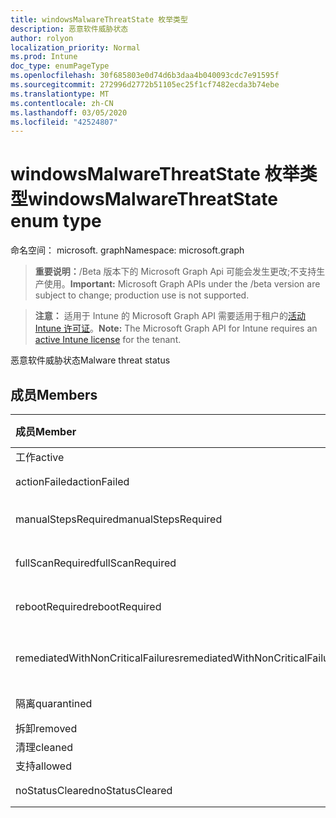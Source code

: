 ```yaml
---
title: windowsMalwareThreatState 枚举类型
description: 恶意软件威胁状态
author: rolyon
localization_priority: Normal
ms.prod: Intune
doc_type: enumPageType
ms.openlocfilehash: 30f685803e0d74d6b3daa4b040093cdc7e91595f
ms.sourcegitcommit: 272996d2772b51105ec25f1cf7482ecda3b74ebe
ms.translationtype: MT
ms.contentlocale: zh-CN
ms.lasthandoff: 03/05/2020
ms.locfileid: "42524807"
---
```

# <a name="windowsmalwarethreatstate-enum-type"></a><span data-ttu-id="65731-103">windowsMalwareThreatState 枚举类型</span><span class="sxs-lookup"><span data-stu-id="65731-103">windowsMalwareThreatState enum type</span></span>

<span data-ttu-id="65731-104">命名空间： microsoft. graph</span><span class="sxs-lookup"><span data-stu-id="65731-104">Namespace: microsoft.graph</span></span>

> <span data-ttu-id="65731-105">**重要说明：**/Beta 版本下的 Microsoft Graph Api 可能会发生更改;不支持生产使用。</span><span class="sxs-lookup"><span data-stu-id="65731-105">**Important:** Microsoft Graph APIs under the /beta version are subject to change; production use is not supported.</span></span>

> <span data-ttu-id="65731-106">**注意：** 适用于 Intune 的 Microsoft Graph API 需要适用于租户的[活动 Intune 许可证](https://go.microsoft.com/fwlink/?linkid=839381)。</span><span class="sxs-lookup"><span data-stu-id="65731-106">**Note:** The Microsoft Graph API for Intune requires an [active Intune license](https://go.microsoft.com/fwlink/?linkid=839381) for the tenant.</span></span>

<span data-ttu-id="65731-107">恶意软件威胁状态</span><span class="sxs-lookup"><span data-stu-id="65731-107">Malware threat status</span></span>

## <a name="members"></a><span data-ttu-id="65731-108">成员</span><span class="sxs-lookup"><span data-stu-id="65731-108">Members</span></span>
|<span data-ttu-id="65731-109">成员</span><span class="sxs-lookup"><span data-stu-id="65731-109">Member</span></span>|<span data-ttu-id="65731-110">值</span><span class="sxs-lookup"><span data-stu-id="65731-110">Value</span></span>|<span data-ttu-id="65731-111">说明</span><span class="sxs-lookup"><span data-stu-id="65731-111">Description</span></span>|
|:---|:---|:---|
|<span data-ttu-id="65731-112">工作</span><span class="sxs-lookup"><span data-stu-id="65731-112">active</span></span>|<span data-ttu-id="65731-113">0</span><span class="sxs-lookup"><span data-stu-id="65731-113">0</span></span>|<span data-ttu-id="65731-114">活动</span><span class="sxs-lookup"><span data-stu-id="65731-114">Active</span></span>|
|<span data-ttu-id="65731-115">actionFailed</span><span class="sxs-lookup"><span data-stu-id="65731-115">actionFailed</span></span>|<span data-ttu-id="65731-116">1 </span><span class="sxs-lookup"><span data-stu-id="65731-116">1</span></span>|<span data-ttu-id="65731-117">操作失败</span><span class="sxs-lookup"><span data-stu-id="65731-117">Action failed</span></span>|
|<span data-ttu-id="65731-118">manualStepsRequired</span><span class="sxs-lookup"><span data-stu-id="65731-118">manualStepsRequired</span></span>|<span data-ttu-id="65731-119">2 </span><span class="sxs-lookup"><span data-stu-id="65731-119">2</span></span>|<span data-ttu-id="65731-120">必需的手动步骤</span><span class="sxs-lookup"><span data-stu-id="65731-120">Manual steps required</span></span>|
|<span data-ttu-id="65731-121">fullScanRequired</span><span class="sxs-lookup"><span data-stu-id="65731-121">fullScanRequired</span></span>|<span data-ttu-id="65731-122">3 </span><span class="sxs-lookup"><span data-stu-id="65731-122">3</span></span>|<span data-ttu-id="65731-123">需要完全扫描</span><span class="sxs-lookup"><span data-stu-id="65731-123">Full scan required</span></span>|
|<span data-ttu-id="65731-124">rebootRequired</span><span class="sxs-lookup"><span data-stu-id="65731-124">rebootRequired</span></span>|<span data-ttu-id="65731-125">4 </span><span class="sxs-lookup"><span data-stu-id="65731-125">4</span></span>|<span data-ttu-id="65731-126">需要重新启动</span><span class="sxs-lookup"><span data-stu-id="65731-126">Reboot required</span></span>|
|<span data-ttu-id="65731-127">remediatedWithNonCriticalFailures</span><span class="sxs-lookup"><span data-stu-id="65731-127">remediatedWithNonCriticalFailures</span></span>|<span data-ttu-id="65731-128">5 </span><span class="sxs-lookup"><span data-stu-id="65731-128">5</span></span>|<span data-ttu-id="65731-129">修正了非严重故障</span><span class="sxs-lookup"><span data-stu-id="65731-129">Remediated with non critical failures</span></span> |
|<span data-ttu-id="65731-130">隔离</span><span class="sxs-lookup"><span data-stu-id="65731-130">quarantined</span></span>|<span data-ttu-id="65731-131">6 </span><span class="sxs-lookup"><span data-stu-id="65731-131">6</span></span>|<span data-ttu-id="65731-132">隔离</span><span class="sxs-lookup"><span data-stu-id="65731-132">Quarantined</span></span>|
|<span data-ttu-id="65731-133">拆卸</span><span class="sxs-lookup"><span data-stu-id="65731-133">removed</span></span>|<span data-ttu-id="65731-134">7 </span><span class="sxs-lookup"><span data-stu-id="65731-134">7</span></span>|<span data-ttu-id="65731-135">已删除</span><span class="sxs-lookup"><span data-stu-id="65731-135">Removed</span></span>|
|<span data-ttu-id="65731-136">清理</span><span class="sxs-lookup"><span data-stu-id="65731-136">cleaned</span></span>|<span data-ttu-id="65731-137">8 </span><span class="sxs-lookup"><span data-stu-id="65731-137">8</span></span>|<span data-ttu-id="65731-138">清理</span><span class="sxs-lookup"><span data-stu-id="65731-138">Cleaned</span></span>|
|<span data-ttu-id="65731-139">支持</span><span class="sxs-lookup"><span data-stu-id="65731-139">allowed</span></span>|<span data-ttu-id="65731-140">9 </span><span class="sxs-lookup"><span data-stu-id="65731-140">9</span></span>|<span data-ttu-id="65731-141">Allowed</span><span class="sxs-lookup"><span data-stu-id="65731-141">Allowed</span></span>|
|<span data-ttu-id="65731-142">noStatusCleared</span><span class="sxs-lookup"><span data-stu-id="65731-142">noStatusCleared</span></span>|<span data-ttu-id="65731-143">10 </span><span class="sxs-lookup"><span data-stu-id="65731-143">10</span></span>|<span data-ttu-id="65731-144">未清除状态</span><span class="sxs-lookup"><span data-stu-id="65731-144">No status cleared</span></span>|




